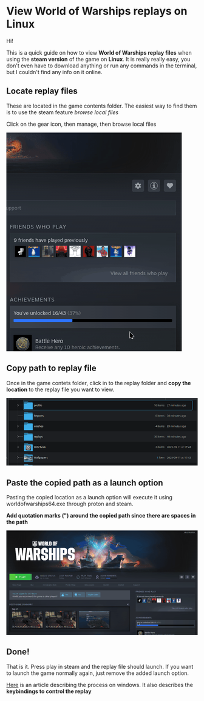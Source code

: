 # View World of Warships replays on Linux

Hi!

This is a quick guide on how to view **World of Warships replay files** when using the **steam version** of the game on **Linux**. It is really really easy, you don't even have to download anything or run any commands in the terminal, but I couldn't find any info on it online.

## Locate replay files

These are located in the game contents folder. The easiest way to find them is to use the steam feature *browse local files*

Click on the gear icon, then manage, then browse local files

![](screenshots/browse.gif)

## Copy path to replay file

Once in the game contets folder, click in to the replay folder and **copy the location** to the replay file you want to view.

![](screenshots/copy.gif)

## Paste the copied path as a launch option

Pasting the copied location as a launch option will execute it using worldofwarships64.exe through proton and steam. 

**Add quotation marks (") around the copied path since there are spaces in the path**

![](screenshots/paste.gif)

## Done!

That is it. Press play in steam and the replay file should launch. If you want to launch the game normally again, just remove the added launch option.


[Here](https://wargaming.net/support/en/products/wows/article/15038/) is an article describing the process on windows. It also describes the **keybindings to control the replay**



